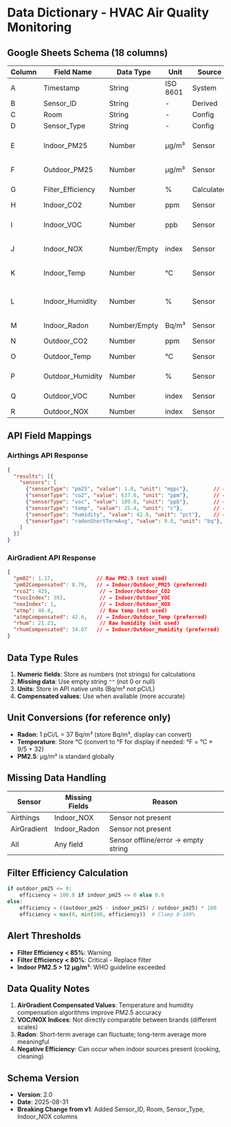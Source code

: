 # Data Dictionary - HVAC Air Quality Monitoring

## Google Sheets Schema (18 columns)

| Column | Field Name | Data Type | Unit | Source | Example | Notes |
|--------|------------|-----------|------|--------|---------|-------|
| A | Timestamp | String | ISO 8601 | System | 2025-08-31 10:15:03 | Local time |
| B | Sensor_ID | String | - | Derived | airthings_129430 | Last 6 chars of serial |
| C | Room | String | - | Config | master_bedroom | Location identifier |
| D | Sensor_Type | String | - | Config | airthings | Brand/model |
| E | Indoor_PM25 | Number | μg/m³ | Sensor | 2.0 | Airthings: direct, AirGradient: pm02Compensated |
| F | Outdoor_PM25 | Number | μg/m³ | Sensor | 8.79 | AirGradient: pm02Compensated |
| G | Filter_Efficiency | Number | % | Calculated | 77.25 | ((outdoor-indoor)/outdoor)*100 |
| H | Indoor_CO2 | Number | ppm | Sensor | 637 | Direct from API |
| I | Indoor_VOC | Number | ppb | Sensor | 189 | Airthings: ppb, AirGradient: tvocIndex |
| J | Indoor_NOX | Number/Empty | index | Sensor | 1 or "" | AirGradient: noxIndex, Airthings: empty |
| K | Indoor_Temp | Number | °C | Sensor | 25.4 | Airthings: direct, AirGradient: atmpCompensated |
| L | Indoor_Humidity | Number | % | Sensor | 42.0 | Airthings: direct, AirGradient: rhumCompensated |
| M | Indoor_Radon | Number/Empty | Bq/m³ | Sensor | 9.0 or "" | Airthings only, short-term average |
| N | Outdoor_CO2 | Number | ppm | Sensor | 425 | AirGradient outdoor |
| O | Outdoor_Temp | Number | °C | Sensor | 42.6 | AirGradient: atmpCompensated |
| P | Outdoor_Humidity | Number | % | Sensor | 34.07 | AirGradient: rhumCompensated |
| Q | Outdoor_VOC | Number | index | Sensor | 393 | AirGradient: tvocIndex |
| R | Outdoor_NOX | Number | index | Sensor | 1 | AirGradient: noxIndex |

## API Field Mappings

### Airthings API Response
```json
{
  "results": [{
    "sensors": [
      {"sensorType": "pm25", "value": 1.0, "unit": "mgpc"},        // → Indoor_PM25
      {"sensorType": "co2", "value": 637.0, "unit": "ppm"},        // → Indoor_CO2
      {"sensorType": "voc", "value": 189.0, "unit": "ppb"},        // → Indoor_VOC
      {"sensorType": "temp", "value": 25.4, "unit": "c"},          // → Indoor_Temp
      {"sensorType": "humidity", "value": 42.0, "unit": "pct"},    // → Indoor_Humidity
      {"sensorType": "radonShortTermAvg", "value": 9.0, "unit": "bq"}, // → Indoor_Radon
    ]
  }]
}
```

### AirGradient API Response
```json
{
  "pm02": 1.17,              // Raw PM2.5 (not used)
  "pm02Compensated": 8.79,   // → Indoor/Outdoor_PM25 (preferred)
  "rco2": 425,                // → Indoor/Outdoor_CO2
  "tvocIndex": 393,           // → Indoor/Outdoor_VOC
  "noxIndex": 1,              // → Indoor/Outdoor_NOX
  "atmp": 40.4,               // Raw temp (not used)
  "atmpCompensated": 42.6,   // → Indoor/Outdoor_Temp (preferred)
  "rhum": 21.23,              // Raw humidity (not used)
  "rhumCompensated": 34.07   // → Indoor/Outdoor_Humidity (preferred)
}
```

## Data Type Rules

1. **Numeric fields**: Store as numbers (not strings) for calculations
2. **Missing data**: Use empty string `""` (not 0 or null)
3. **Units**: Store in API native units (Bq/m³ not pCi/L)
4. **Compensated values**: Use when available (more accurate)

## Unit Conversions (for reference only)

- **Radon**: 1 pCi/L = 37 Bq/m³ (store Bq/m³, display can convert)
- **Temperature**: Store °C (convert to °F for display if needed: °F = °C × 9/5 + 32)
- **PM2.5**: μg/m³ is standard globally

## Missing Data Handling

| Sensor | Missing Fields | Reason |
|--------|---------------|--------|
| Airthings | Indoor_NOX | Sensor not present |
| AirGradient | Indoor_Radon | Sensor not present |
| All | Any field | Sensor offline/error → empty string |

## Filter Efficiency Calculation

```python
if outdoor_pm25 <= 0:
    efficiency = 100.0 if indoor_pm25 <= 0 else 0.0
else:
    efficiency = ((outdoor_pm25 - indoor_pm25) / outdoor_pm25) * 100
    efficiency = max(0, min(100, efficiency))  # Clamp 0-100%
```

## Alert Thresholds

- **Filter Efficiency < 85%**: Warning
- **Filter Efficiency < 80%**: Critical - Replace filter
- **Indoor PM2.5 > 12 μg/m³**: WHO guideline exceeded

## Data Quality Notes

1. **AirGradient Compensated Values**: Temperature and humidity compensation algorithms improve PM2.5 accuracy
2. **VOC/NOX Indices**: Not directly comparable between brands (different scales)
3. **Radon**: Short-term average can fluctuate; long-term average more meaningful
4. **Negative Efficiency**: Can occur when indoor sources present (cooking, cleaning)

## Schema Version

- **Version**: 2.0
- **Date**: 2025-08-31
- **Breaking Change from v1**: Added Sensor_ID, Room, Sensor_Type, Indoor_NOX columns